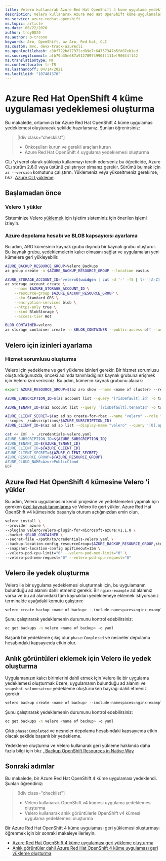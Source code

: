 ```yaml
---
title: Velero kullanarak Azure Red Hat OpenShift 4 küme uygulama yedeklemesi oluşturma
description: Velero kullanarak Azure Red Hat OpenShift küme uygulamalarınızın nasıl yedeğini oluşturacağınızı öğrenin
ms.service: azure-redhat-openshift
ms.topic: article
ms.date: 06/22/2020
author: troy0820
ms.author: b-trconn
keywords: Aro, OpenShift, az Aro, Red hat, CLI
ms.custom: mvc, devx-track-azurecli
ms.openlocfilehash: c8bf722bd77372cd89e7c64757347b5fd07eb1ed
ms.sourcegitcommit: afb79a35e687a91270973990ff111ef90634f142
ms.translationtype: MT
ms.contentlocale: tr-TR
ms.lasthandoff: 04/14/2021
ms.locfileid: "107481370"
---
```

# <a name="create-an-azure-red-hat-openshift-4-cluster-application-backup"></a>Azure Red Hat OpenShift 4 küme uygulaması yedeklemesi oluşturma

Bu makalede, ortamınızı bir Azure Red Hat OpenShift 4 küme uygulaması yedeklemesi oluşturacak şekilde hazırlarsınız. Şunları öğrenirsiniz:

> [!div class="checklist"]
> * Önkoşulları kurun ve gerekli araçları kurun
> * Azure Red Hat OpenShift 4 uygulama yedeklemesi oluşturma

CLı 'yi yerel olarak yükleyip kullanmayı tercih ederseniz bu öğreticide, Azure CLı sürüm 2.6.0 veya üstünü çalıştırıyor olmanız gerekir. Sürümü bulmak için `az --version` komutunu çalıştırın. Yüklemeniz veya yükseltmeniz gerekirse, bkz. [Azure CLI yükleme](/cli/azure/install-azure-cli).

## <a name="before-you-begin"></a>Başlamadan önce

### <a name="install-velero"></a>Velero 'i yükler

Sisteminize Velero [yüklemek](https://velero.io/docs/main/basic-install/) için işletim sisteminiz için önerilen işlemi izleyin.

### <a name="set-up-azure-storage-account-and-blob-container"></a>Azure depolama hesabı ve BLOB kapsayıcısı ayarlama

Bu adım, ARO kümesinin kaynak grubu dışında bir kaynak grubu oluşturur.  Bu kaynak grubu, yedeklemelerin kalıcı olmasını sağlar ve uygulamaları yeni kümelere geri yükleyebilir.

```bash
AZURE_BACKUP_RESOURCE_GROUP=Velero_Backups
az group create -n $AZURE_BACKUP_RESOURCE_GROUP --location eastus

AZURE_STORAGE_ACCOUNT_ID="velero$(uuidgen | cut -d '-' -f5 | tr '[A-Z]' '[a-z]')"
az storage account create \
    --name $AZURE_STORAGE_ACCOUNT_ID \
    --resource-group $AZURE_BACKUP_RESOURCE_GROUP \
    --sku Standard_GRS \
    --encryption-services blob \
    --https-only true \
    --kind BlobStorage \
    --access-tier Hot

BLOB_CONTAINER=velero
az storage container create -n $BLOB_CONTAINER --public-access off --account-name $AZURE_STORAGE_ACCOUNT_ID
```

## <a name="set-permissions-for-velero"></a>Velero için izinleri ayarlama

### <a name="create-service-principal"></a>Hizmet sorumlusu oluşturma

Velero için yedekleme ve geri yükleme izinleri gerekir. Bir hizmet sorumlusu oluşturduğunuzda, önceki adımda tanımladığınız kaynak grubuna erişmek için Velero izni verirsiniz. Bu adım, kümenin kaynak grubunu alacak:

```bash
export AZURE_RESOURCE_GROUP=$(az aro show --name <name of cluster> --resource-group <name of resource group> | jq -r .clusterProfile.resourceGroupId | cut -d '/' -f 5,5)
```


```bash
AZURE_SUBSCRIPTION_ID=$(az account list --query '[?isDefault].id' -o tsv)

AZURE_TENANT_ID=$(az account list --query '[?isDefault].tenantId' -o tsv)
```

```bash
AZURE_CLIENT_SECRET=$(az ad sp create-for-rbac --name "velero" --role "Contributor" --query 'password' -o tsv \
--scopes  /subscriptions/$AZURE_SUBSCRIPTION_ID)
AZURE_CLIENT_ID=$(az ad sp list --display-name "velero" --query '[0].appId' -o tsv)

```

```bash
cat << EOF  > ./credentials-velero.yaml
AZURE_SUBSCRIPTION_ID=${AZURE_SUBSCRIPTION_ID}
AZURE_TENANT_ID=${AZURE_TENANT_ID}
AZURE_CLIENT_ID=${AZURE_CLIENT_ID}
AZURE_CLIENT_SECRET=${AZURE_CLIENT_SECRET}
AZURE_RESOURCE_GROUP=${AZURE_RESOURCE_GROUP}
AZURE_CLOUD_NAME=AzurePublicCloud
EOF
```

## <a name="install-velero-on-azure-red-hat-openshift-4-cluster"></a>Azure Red Hat OpenShift 4 kümesine Velero 'i yükler

Bu adım, Velero uygulamasını kendi projesine ve yedeklemeleri yapmak için gereken [özel kaynak tanımlarına](https://kubernetes.io/docs/tasks/extend-kubernetes/custom-resources/custom-resource-definitions/) ve Velero ile geri yükler. Azure Red Hat OpenShift v4 kümesinde başarıyla oturum açtığınızdan emin olun.


```bash
velero install \
--provider azure \
--plugins velero/velero-plugin-for-microsoft-azure:v1.1.0 \
--bucket $BLOB_CONTAINER \
--secret-file ~/path/to/credentials-velero.yaml \
--backup-location-config resourceGroup=$AZURE_BACKUP_RESOURCE_GROUP,storageAccount=$AZURE_STORAGE_ACCOUNT_ID \
--snapshot-location-config apiTimeout=15m \
--velero-pod-cpu-limit="0" --velero-pod-mem-limit="0" \
--velero-pod-mem-request="0" --velero-pod-cpu-request="0"
```

## <a name="create-a-backup-with-velero"></a>Velero ile yedek oluşturma

Velero ile bir uygulama yedeklemesi oluşturmak için, bu uygulamanın bulunduğu ad alanını dahil etmeniz gerekir.  Bir `nginx-example` ad alanınız varsa ve bu ad alanındaki tüm kaynakları yedeklemeye eklemek istiyorsanız terminalde aşağıdaki komutu çalıştırın:

```bash
velero create backup <name of backup> --include-namespaces=nginx-example
```
Şunu çalıştırarak yedeklemenin durumunu kontrol edebilirsiniz:

```bash
oc get backups -n velero <name of backup> -o yaml
```

Başarılı bir yedekleme çıkış olur `phase:Completed` ve nesneler depolama hesabındaki kapsayıcıda etkin olur.

## <a name="create-a-backup-with-velero-to-include-snapshots"></a>Anlık görüntüleri eklemek için Velero ile yedek oluşturma

Uygulamanızın kalıcı birimlerini dahil etmek için Velero ile bir uygulama yedeklemesi oluşturmak üzere, uygulamanın bulunduğu ad alanını ve `snapshot-volumes=true` yedekleme oluştururken bayrağı dahil etmeniz gerekir

```bash
velero backup create <name of backup> --include-namespaces=nginx-example --snapshot-volumes=true --include-cluster-resources=true
```

Şunu çalıştırarak yedeklemenin durumunu kontrol edebilirsiniz:

```bash
oc get backups -n velero <name of backup> -o yaml
```

Çıktı `phase:Completed` ve nesneler depolama hesabındaki kapsayıcıda etkin olacak şekilde başarılı bir yedekleme.

Yedekleme oluşturma ve Velero kullanarak geri yükleme hakkında daha fazla bilgi için bkz [. Backup OpenShift Resources in Native Way](https://www.openshift.com/blog/backup-openshift-resources-the-native-way)

## <a name="next-steps"></a>Sonraki adımlar

Bu makalede, bir Azure Red Hat OpenShift 4 küme uygulaması yedeklendi. Şunları öğrendiniz:

> [!div class="checklist"]
> * Velero kullanarak OpenShift v4 kümesi uygulama yedeklemesi oluşturma
> * Velero kullanarak anlık görüntülerle OpenShift v4 kümesi uygulama yedeklemesi oluşturma


Bir Azure Red Hat OpenShift 4 küme uygulaması geri yüklemesi oluşturmayı öğrenmek için bir sonraki makaleye ilerleyin.

* [Azure Red Hat OpenShift 4 küme uygulaması geri yükleme oluşturma](howto-create-a-restore.md)
* [Anlık görüntüler dahil Azure Red Hat OpenShift 4 küme uygulaması geri yükleme oluşturma](howto-create-a-restore.md)
